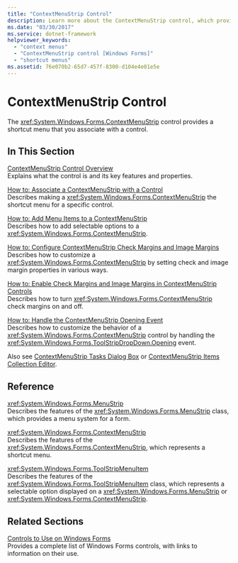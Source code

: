 ```yaml
---
title: "ContextMenuStrip Control"
description: Learn more about the ContextMenuStrip control, which provides a shortcut menu that you associate with a control.
ms.date: "03/30/2017"
ms.service: dotnet-framework
helpviewer_keywords: 
  - "context menus"
  - "ContextMenuStrip control [Windows Forms]"
  - "shortcut menus"
ms.assetid: 76e070b2-65d7-457f-8300-d104e4e01e5e
---
```

# ContextMenuStrip Control

The <xref:System.Windows.Forms.ContextMenuStrip> control provides a shortcut menu that you associate with a control.  
  
## In This Section  

[ContextMenuStrip Control Overview](contextmenustrip-control-overview.md)  
Explains what the control is and its key features and properties.  
  
[How to: Associate a ContextMenuStrip with a Control](how-to-associate-a-contextmenustrip-with-a-control.md)  
Describes making a <xref:System.Windows.Forms.ContextMenuStrip> the shortcut menu for a specific control.  
  
[How to: Add Menu Items to a ContextMenuStrip](how-to-add-menu-items-to-a-contextmenustrip.md)  
Describes how to add selectable options to a <xref:System.Windows.Forms.ContextMenuStrip>.  
  
[How to: Configure ContextMenuStrip Check Margins and Image Margins](how-to-configure-contextmenustrip-check-margins-and-image-margins.md)  
Describes how to customize a <xref:System.Windows.Forms.ContextMenuStrip> by setting check and image margin properties in various ways.  
  
[How to: Enable Check Margins and Image Margins in ContextMenuStrip Controls](how-to-enable-check-margins-and-image-margins-in-contextmenustrip-controls.md)  
Describes how to turn <xref:System.Windows.Forms.ContextMenuStrip> check margins on and off.  
  
[How to: Handle the ContextMenuStrip Opening Event](how-to-handle-the-contextmenustrip-opening-event.md)  
Describes how to customize the behavior of a <xref:System.Windows.Forms.ContextMenuStrip> control by handling the <xref:System.Windows.Forms.ToolStripDropDown.Opening> event.  
  
Also see [ContextMenuStrip Tasks Dialog Box](/previous-versions/visualstudio/visual-studio-2010/ms233646(v=vs.100)) or [ContextMenuStrip Items Collection Editor](/previous-versions/visualstudio/visual-studio-2010/ms233641(v=vs.100)).  
  
## Reference  

<xref:System.Windows.Forms.MenuStrip>  
Describes the features of the <xref:System.Windows.Forms.MenuStrip> class, which provides a menu system for a form.  
  
<xref:System.Windows.Forms.ContextMenuStrip>  
Describes the features of the <xref:System.Windows.Forms.ContextMenuStrip>, which represents a shortcut menu.  
  
<xref:System.Windows.Forms.ToolStripMenuItem>  
Describes the features of the <xref:System.Windows.Forms.ToolStripMenuItem> class, which represents a selectable option displayed on a <xref:System.Windows.Forms.MenuStrip> or <xref:System.Windows.Forms.ContextMenuStrip>.  
  
## Related Sections  

[Controls to Use on Windows Forms](controls-to-use-on-windows-forms.md)  
Provides a complete list of Windows Forms controls, with links to information on their use.
